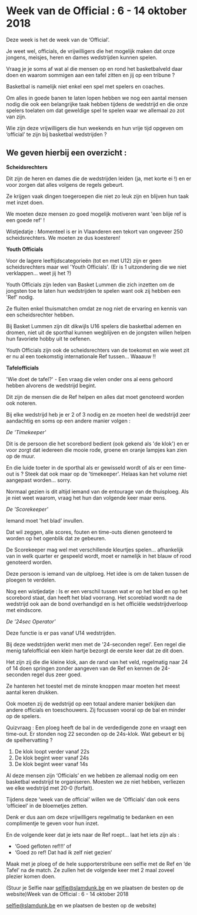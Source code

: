 # Week van de Official : 6 - 14 oktober 2018

Deze week is het de week van de ‘Official’.

Je weet wel, officials, de vrijwilligers die het mogelijk maken dat onze jongens, meisjes, heren en dames wedstrijden kunnen spelen.

Vraag je je soms af wat al die mensen op en rond het basketbalveld daar doen en waarom sommigen aan een tafel zitten en jij op een tribune ?

Basketbal is namelijk niet enkel een spel met spelers en coaches.

Om alles in goede banen te laten lopen hebben we nog een aantal mensen nodig die ook een belangrijke taak hebben tijdens de wedstrijd en die onze spelers toelaten om dat geweldige spel te spelen waar we allemaal zo zot van zijn.

Wie zijn deze vrijwilligers die hun weekends en hun vrije tijd opgeven om ‘official’ te zijn bij basketbal wedstrijden ?

## We geven hierbij een overzicht :


**Scheidsrechters**

Dit zijn de heren en dames die de wedstrijden leiden (ja, met korte ei !) en er voor zorgen dat alles volgens de regels gebeurt.

Ze krijgen vaak dingen toegeroepen die niet zo leuk zijn en blijven hun taak met inzet doen.

We moeten deze mensen zo goed mogelijk motiveren want 'een blije ref is een goede ref' !

Wistjedatje : Momenteel is er in Vlaanderen een tekort van ongeveer 250 scheidsrechters. We moeten ze dus koesteren!

**Youth Officials**

Voor de lagere leeftijdscategorieën (tot en met U12) zijn er geen scheidsrechters maar wel 'Youth Officials'. (Er is 1 uitzondering die we niet verklappen... weet jij het ?)

Youth Officials zijn leden van Basket Lummen die zich inzetten om de jongsten toe te laten hun wedstrijden te spelen want ook zij hebben een 'Ref' nodig.

Ze fluiten enkel thuismatchen omdat ze nog niet de ervaring en kennis van een scheidsrechter hebben.

Bij Basket Lummen zijn dit dikwijls U16 spelers die basketbal ademen en dromen, niet uit de sporthal kunnen wegblijven en de jongsten willen helpen hun favoriete hobby uit te oefenen.

Youth Officials zijn ook de scheidsrechters van de toekomst en wie weet zit er nu al een toekomstig internationale Ref tussen... Waaauw !!

**Tafelofficials**

'Wie doet de tafel?' - Een vraag die velen onder ons al eens gehoord hebben alvorens de wedstrijd begint.

Dit zijn de mensen die de Ref helpen en alles dat moet genoteerd worden ook noteren.

Bij elke wedstrijd heb je er 2 of 3 nodig en ze moeten heel de wedstrijd zeer aandachtig en soms op een andere manier volgen :



*De 'Timekeeper'*

Dit is de persoon die het scorebord bedient (ook gekend als 'de klok') en er voor zorgt dat iedereen die mooie rode, groene en oranje lampjes kan zien op de muur.

En die luide toeter in de sporthal als er gewisseld wordt of als er een time-out is ? Steek dat ook maar op de 'timekeeper'. Helaas kan het volume niet aangepast worden... sorry.

Normaal gezien is dit altijd iemand van de entourage van de thuisploeg. Als je niet weet waarom, vraag het hun dan volgende keer maar eens.



*De 'Scorekeeper'*

Iemand moet 'het blad' invullen.

Dat wil zeggen, alle scores, fouten en time-outs dienen genoteerd te worden op het ogenblik dat ze gebeuren.

De Scorekeeper mag wel met verschillende kleurtjes spelen... afhankelijk van in welk quarter er gespeeld wordt, moet er namelijk in het blauw of rood genoteerd worden.

Deze persoon is iemand van de uitploeg. Het idee is om de taken tussen de ploegen te verdelen.

Nog een wistjedatje : Is er een verschil tussen wat er op het blad en op het scorebord staat, dan heeft het blad voorrang. Het scoreblad wordt na de wedstrijd ook aan de bond overhandigd en is het officiële wedstrijdverloop met eindscore.



*De '24sec Operator'*

Deze functie is er pas vanaf U14 wedstrijden.

Bij deze wedstrijden werkt men met de '24-seconden regel'. Een regel die menig tafelofficial een klein hartje bezorgt de eerste keer dat ze dit doen.

Het zijn zij die die kleine klok, aan de rand van het veld, regelmatig naar 24 of 14 doen springen zonder aangeven van de Ref en kennen de 24-seconden regel dus zeer goed.

Ze hanteren het toestel met de minste knoppen maar moeten het meest aantal keren drukken.

Ook moeten zij de wedstrijd op een totaal andere manier bekijken dan andere officials en toeschouwers. Zij focussen vooral op de bal en minder op de spelers.

Quizvraag : Een ploeg heeft de bal in de verdedigende zone en vraagt een time-out. Er stonden nog 22 seconden op de 24s-klok. Wat gebeurt er bij de spelhervatting ?  
1. De klok loopt verder vanaf 22s
2. De klok begint weer vanaf 24s
3. De klok begint weer vanaf 14s




Al deze mensen zijn ‘Officials’ en we hebben ze allemaal nodig om een basketbal wedstrijd te organiseren. Moesten we ze niet hebben, verliezen we elke wedstrijd met 20-0 (forfait).

Tijdens deze ‘week van de official’ willen we de ‘Officials’ dan ook eens ‘officieel’ in de bloemetjes zetten.

Denk er dus aan om deze vrijwilligers regelmatig te bedanken en een complimentje te geven voor hun inzet.

  

En de volgende keer dat je iets naar de Ref roept… laat het iets zijn als :

 - ‘Goed gefloten ref!!!’ of 
 - ‘Goed zo ref! Dat had ik zelf niet gezien’

    

  

Maak met je ploeg of de hele supporterstribune een selfie met de Ref en ‘de Tafel’ na de match. Ze zullen het de volgende keer met 2 maal zoveel plezier komen doen.  

(Stuur je Selfie naar [selfie@slamdunk.be](mailto:selfie@slamdunk.be) en we plaatsen de besten op de website)Week van de Official : 6 - 14 oktober 2018

[selfie@slamdunk.be](mailto:selfie@slamdunk.be) en we plaatsen de besten op de website)
